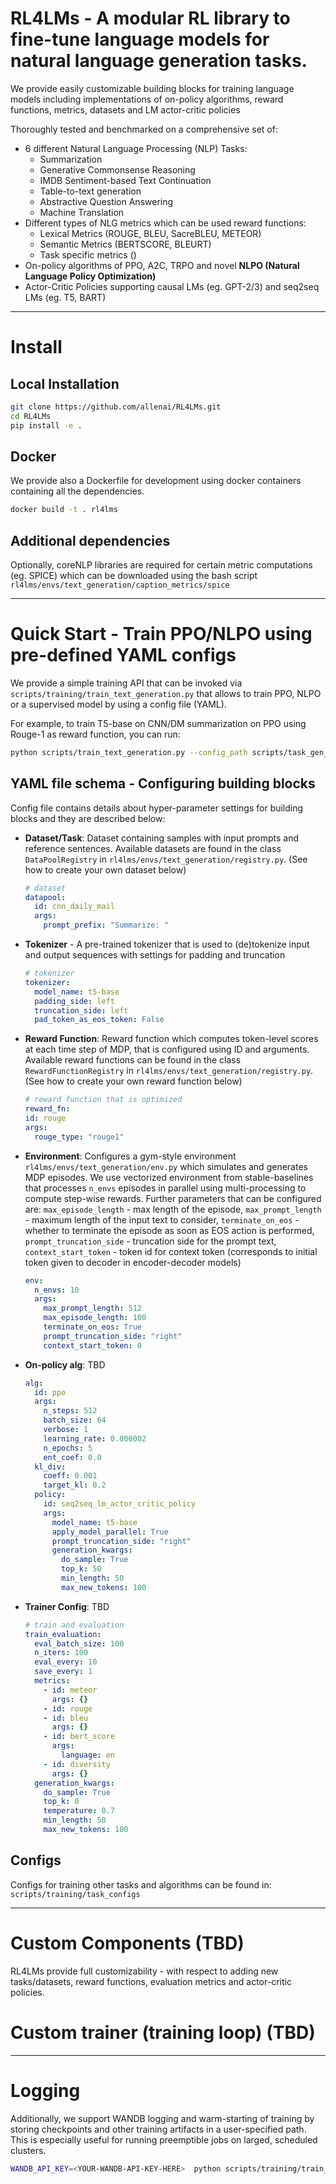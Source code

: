 # RL4LMs - A modular RL library to fine-tune language models for natural language generation tasks.

We provide easily customizable building blocks for training language models including implementations of on-policy algorithms, reward functions, metrics, datasets and LM actor-critic policies

Thoroughly tested and benchmarked on a comprehensive set of: 
- 6 different Natural Language Processing (NLP) Tasks:
    - Summarization
    - Generative Commonsense Reasoning
    - IMDB Sentiment-based Text Continuation
    - Table-to-text generation
    - Abstractive Question Answering
    - Machine Translation
- Different types of NLG metrics which can be used reward functions:
    - Lexical Metrics (ROUGE, BLEU, SacreBLEU, METEOR)
    - Semantic Metrics (BERTSCORE, BLEURT)
    - Task specific metrics ()
- On-policy algorithms of PPO, A2C, TRPO and novel **NLPO (Natural Language Policy Optimization)**
- Actor-Critic Policies supporting causal LMs (eg. GPT-2/3) and seq2seq LMs (eg. T5, BART)

---
# Install

## Local Installation 
```bash
git clone https://github.com/allenai/RL4LMs.git
cd RL4LMs
pip install -e .
```

## Docker
We provide also a Dockerfile for development using docker containers containing all the dependencies.
```bash
docker build -t . rl4lms
```

## Additional dependencies

Optionally, coreNLP libraries are required for certain metric computations (eg. SPICE) which can be downloaded using the bash script `rl4lms/envs/text_generation/caption_metrics/spice`

---
# Quick Start - Train PPO/NLPO using pre-defined YAML configs
We provide a simple training API that can be invoked via `scripts/training/train_text_generation.py` that allows to train PPO, NLPO or a supervised model by using a config file (YAML). 

For example, to train T5-base on CNN/DM summarization on PPO using Rouge-1 as reward function, you can run:

```bash
python scripts/train_text_generation.py --config_path scripts/task_gen_configs/summarization/t5_ppo.yml
```

## YAML file schema - Configuring building blocks

Config file contains details about hyper-parameter settings for building blocks and they are described below:

- **Dataset/Task**: Dataset containing samples with input prompts and reference sentences. Available datasets are found in the class `DataPoolRegistry` in  `rl4lms/envs/text_generation/registry.py`. (See how to create your own dataset below)

  ```yaml
  # dataset
  datapool:
    id: cnn_daily_mail
    args:
      prompt_prefix: "Summarize: "
  ```

- **Tokenizer** - A pre-trained tokenizer that is used to (de)tokenize input and output sequences with settings for padding and truncation
  ```yaml
  # tokenizer
  tokenizer:
    model_name: t5-base
    padding_side: left
    truncation_side: left
    pad_token_as_eos_token: False

  ``` 
- **Reward Function**: Reward function which computes token-level scores at each time step of MDP, that is configured using ID and arguments. Available reward functions can be found in the class `RewardFunctionRegistry` in  `rl4lms/envs/text_generation/registry.py`. (See how to create your own reward function below)

  ```yaml
  # reward function that is optimized
  reward_fn:
  id: rouge
  args:
    rouge_type: "rouge1"
  ```

- **Environment**: Configures a gym-style environment `rl4lms/envs/text_generation/env.py` which simulates and generates MDP episodes. We use vectorized environment from stable-baselines that processes `n_envs` episodes in parallel using multi-processing to compute step-wise rewards.  Further parameters that can be configured are: `max_episode_length` - max length of the episode, `max_prompt_length` - maximum length of the input text to consider, `terminate_on_eos` - whether to terminate the episode as soon as EOS action is performed, `prompt_truncation_side` - truncation side for the prompt text, `context_start_token` - token id for context token (corresponds to initial token given to decoder in encoder-decoder models)

  ```yaml
  env:
    n_envs: 10
    args:
      max_prompt_length: 512
      max_episode_length: 100
      terminate_on_eos: True
      prompt_truncation_side: "right"
      context_start_token: 0
  ```

- **On-policy alg**: TBD
    ```yaml
    alg:
      id: ppo
      args: 
        n_steps: 512
        batch_size: 64
        verbose: 1
        learning_rate: 0.000002
        n_epochs: 5
        ent_coef: 0.0
      kl_div:
        coeff: 0.001
        target_kl: 0.2
      policy:
        id: seq2seq_lm_actor_critic_policy
        args:
          model_name: t5-base
          apply_model_parallel: True
          prompt_truncation_side: "right"
          generation_kwargs:
            do_sample: True
            top_k: 50
            min_length: 50
            max_new_tokens: 100          
    ```

- **Trainer Config**: TBD

  ```yaml
  # train and evaluation
  train_evaluation:
    eval_batch_size: 100
    n_iters: 100
    eval_every: 10
    save_every: 1
    metrics:
      - id: meteor
        args: {}
      - id: rouge
      - id: bleu
        args: {}
      - id: bert_score
        args:
          language: en
      - id: diversity
        args: {}
    generation_kwargs: 
      do_sample: True
      top_k: 0
      temperature: 0.7
      min_length: 50
      max_new_tokens: 100
  ```

## Configs
Configs for training other tasks and algorithms can be found in: `scripts/training/task_configs`

---
# Custom Components (TBD)
RL4LMs provide full customizability - with respect to adding new tasks/datasets, reward functions, evaluation metrics and actor-critic policies.


# Custom trainer (training loop) (TBD)

---

# Logging

Additionally, we support WANDB logging and warm-starting of training by storing checkpoints and other training artifacts in a user-specified path. This is especially useful for running preemptible jobs on larged, scheduled clusters.
```bash 
WANDB_API_KEY=<YOUR-WANDB-API-KEY-HERE>  python scripts/training/train_text_generation.py --config_path <PATH-TO-CONFIG-FILE> --experiment_name <EXPERIMENT-NAME> --base_path_to_store_results <PATH-TO-STORE-RESULTS> --log_to_wandb